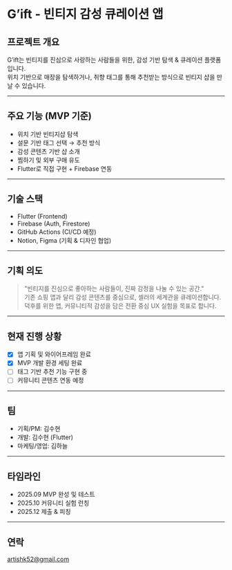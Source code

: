 # G’ift - 빈티지 감성 큐레이션 앱

## 프로젝트 개요
G’ift는 빈티지를 진심으로 사랑하는 사람들을 위한, 감성 기반 탐색 & 큐레이션 플랫폼입니다.  
위치 기반으로 매장을 탐색하거나, 취향 태그를 통해 추천받는 방식으로 빈티지 샵을 만날 수 있습니다.

---

## 주요 기능 (MVP 기준)
- 위치 기반 빈티지샵 탐색
- 설문 기반 태그 선택 → 추천 방식
- 감성 콘텐츠 기반 샵 소개
- 찜하기 및 외부 구매 유도
- Flutter로 직접 구현 + Firebase 연동

---

## 기술 스택
- Flutter (Frontend)
- Firebase (Auth, Firestore)
- GitHub Actions (CI/CD 예정)
- Notion, Figma (기획 & 디자인 협업)

---

## 기획 의도
> "빈티지를 진심으로 좋아하는 사람들이, 진짜 감정을 나눌 수 있는 공간."  
기존 쇼핑 앱과 달리 감성 콘텐츠를 중심으로, 셀러의 세계관을 큐레이션합니다.  
덕후를 위한 앱, 커뮤니티적 감성을 담은 전환 중심 UX 실험을 목표로 합니다.

---

## 현재 진행 상황
- [x] 앱 기획 및 와이어프레임 완료
- [x] MVP 개발 환경 세팅 완료
- [ ] 태그 기반 추천 기능 구현 중
- [ ] 커뮤니티 콘텐츠 연동 예정

---

## 팀
- 기획/PM: 김수현
- 개발: 김수현 (Flutter)
- 마케팅/영업: 김하늘

---

## 타임라인
- 2025.09 MVP 완성 및 테스트
- 2025.10 커뮤니티 실험 런칭
- 2025.12 제출 & 피칭

---

## 연락
artishk52@gmail.com  
